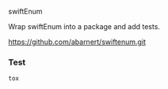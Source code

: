 swiftEnum

Wrap swiftEnum into a package and add tests.

https://github.com/abarnert/swiftenum.git

### Test
```
tox
```